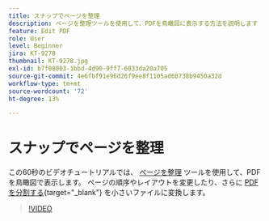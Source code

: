 ```yaml
---
title: スナップでページを整理
description: ページを整理ツールを使用して、PDFを鳥瞰図に表示する方法を説明します
feature: Edit PDF
role: User
level: Beginner
jira: KT-9278
thumbnail: KT-9278.jpg
exl-id: b7f08003-1bbd-4d90-9ff7-6033da20a705
source-git-commit: 4e6fbf91e96d26f9ee8f1105ad68738b9450a32d
workflow-type: tm+mt
source-wordcount: '72'
ht-degree: 13%

---
```


# スナップでページを整理

この60秒のビデオチュートリアルでは、 [ページを整理](https://www.adobe.com/jp/acrobat/online/rearrange-pdf.html) ツールを使用して、PDFを鳥瞰図で表示します。 ページの順序やレイアウトを変更したり、さらに [PDFを分割する](https://www.adobe.com/jp/acrobat/online/split-pdf.html){target="_blank"} を小さいファイルに変換します。

>[!VIDEO](https://video.tv.adobe.com/v/338278?quality=12&learn=on&hidetitle=true)
